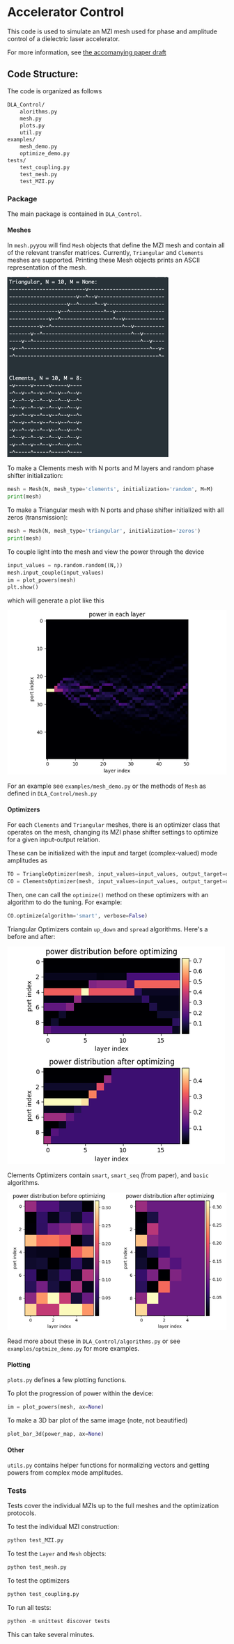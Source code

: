 # Accelerator Control

This code is used to simulate an MZI mesh used for phase and amplitude control of a dielectric laser accelerator.

For more information, see [the accomanying paper draft]()
## Code Structure:
The code is organized as follows

    DLA_Control/
        alorithms.py
        mesh.py
        plots.py
        util.py
    examples/
        mesh_demo.py
        optimize_demo.py
    tests/
        test_coupling.py
        test_mesh.py
        test_MZI.py

### Package
The main package is contained in `DLA_Control`.

#### Meshes
In `mesh.py`you will find `Mesh` objects that define the MZI mesh and contain all of the relevant transfer matrices.
Currently, `Triangular` and `Clements` meshes are supported.  Printing these Mesh objects prints an ASCII representation of the mesh.

![](img/ASCII.png)

To make a Clements mesh with N ports and M layers and random phase shifter initialization:
    
```python
mesh = Mesh(N, mesh_type='clements', initialization='random', M=M)
print(mesh)
```
    
To make a Triangular mesh with N ports and phase shifter initialized with all zeros (transmission):

```python
mesh = Mesh(N, mesh_type='triangular', initialization='zeros')
print(mesh)
```

To couple light into the mesh and view the power through the device
    
```python
input_values = np.random.random((N,))
mesh.input_couple(input_values)
im = plot_powers(mesh)
plt.show()
```

which will generate a plot like this

![](img/pow_spread.png)

For an example see `examples/mesh_demo.py` or the methods of `Mesh` as defined in `DLA_Control/mesh.py`

#### Optimizers

For each `Clements` and `Triangular` meshes, there is an optimizer class that operates on the mesh, changing its MZI phase shifter settings to optimize for a given input-output relation.

These can be initialized with the input and target (complex-valued) mode amplitudes as

```python
TO = TriangleOptimizer(mesh, input_values=input_values, output_target=output_target)
CO = ClementsOptimizer(mesh, input_values=input_values, output_target=output_target)
```

Then, one can call the `optimize()` method on these optimizers with an algorithm to do the tuning.  For example:

```python
CO.optimize(algorithm='smart', verbose=False)
```   

Triangular Optimizers contain `up_down` and `spread` algorithms.  Here's a before and after:

![](img/traingular.png)

Clements Optimizers contain `smart`, `smart_seq` (from paper), and `basic` algorithms.

![](img/clements.png)

Read more about these in `DLA_Control/algorithms.py` or see `examples/optmize_demo.py` for more examples.

#### Plotting

`plots.py` defines a few plotting functions.

To plot the progression of power within the device:

```python
im = plot_powers(mesh, ax=None)
```

To make a 3D bar plot of the same image (note, not beautified)

```python
plot_bar_3d(power_map, ax=None)
```

#### Other

`utils.py` contains helper functions for normalizing vectors and getting powers from complex mode amplitudes.

### Tests

Tests cover the individual MZIs up to the full meshes and the optimization protocols.  

To test the individual MZI construction:

```python
python test_MZI.py
```

To test the `Layer` and `Mesh` objects:

```python
python test_mesh.py
```

To test the optimizers

```python
python test_coupling.py
```

To run all tests:

```python
python -m unittest discover tests
```

This can take several minutes.
